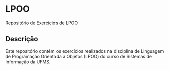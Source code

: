 # LPOO

Repositório de Exercícios de LPOO

## Descrição

Este repositório contém os exercícios realizados na disciplina de Linguagem de Programação Orientada a Objetos (LPOO) do curso de Sistemas de Informação da UFMS.


